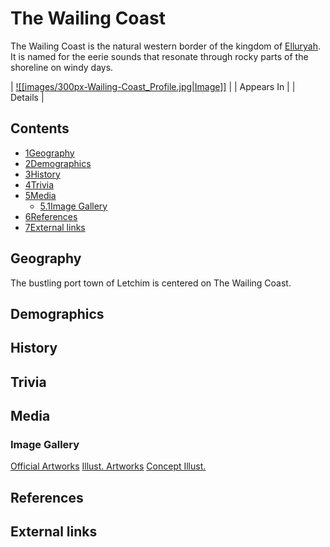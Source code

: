 # The Wailing Coast

The Wailing Coast is the natural western border of the kingdom of [Elluryah](/wiki/Elluryah "Elluryah"). It is named for the eerie sounds that resonate through rocky parts of the shoreline on windy days.

| [![[images/300px-Wailing-Coast_Profile.jpg|Image]]](/wiki/File:Wailing-Coast_Profile.jpg) |
| Appears In |
| Details |

## Contents

- [1Geography](#Geography)
- [2Demographics](#Demographics)
- [3History](#History)
- [4Trivia](#Trivia)
- [5Media](#Media)
  - [5.1Image Gallery](#Image_Gallery)
- [6References](#References)
- [7External links](#External_links)

## Geography

The bustling port town of Letchim is centered on The Wailing Coast.

## Demographics

## History

## Trivia

## Media

### Image Gallery

[Official Artworks](#tabber-tabpanel-Official_Artworks-0) [Illust. Artworks](#tabber-tabpanel-Illust._Artworks-0) [Concept Illust.](#tabber-tabpanel-Concept_Illust.-0)

## References

## External links